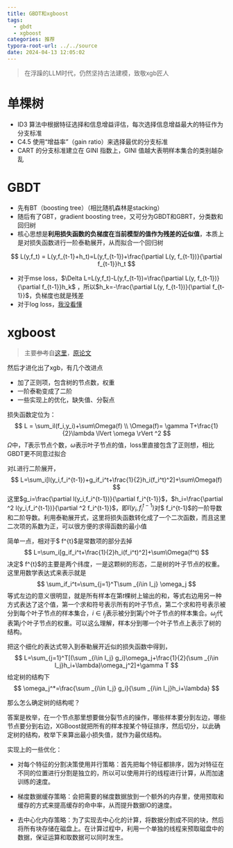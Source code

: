 ```yaml
---
title: GBDT和xgboost
tags:
  - gbdt
  - xgboost
categories: 推荐
typora-root-url: ../../source
date: 2024-04-13 12:05:02
---
```


> 在浮躁的LLM时代，仍然坚持古法建模，致敬xgb匠人

# 单棵树

- ID3 算法中根据特征选择和信息增益评估，每次选择信息增益最大的特征作为分支标准
- C4.5 使用“增益率”（gain ratio）来选择最优的分支标准
- CART 的分支标准建立在 GINI 指数上，GINI 值越大表明样本集合的类别越杂乱

# GBDT
- 先有BT（boosting tree）（相比随机森林是stacking）
- 随后有了GBT，gradient boosting tree，又可分为GBDT和GBRT，分类数和回归树
- 核心思想是**利用损失函数的负梯度在当前模型的值作为残差的近似值**，本质上是对损失函数进行一阶泰勒展开，从而拟合一个回归树

$$
L(y,f_t) = L(y,f_{t-1}+h_t)=L(y,f_{t-1})+\frac{\partial L(y, f_{t-1})}{\partial f_{t-1}}h_t
$$

- 对于mse loss，$\Delta L=L(y,f_t)-L(y,f_{t-1})=\frac{\partial L(y, f_{t-1})}{\partial f_{t-1}}h_k$ ，所以$h_k=-\frac{\partial L(y, f_{t-1})}{\partial f_{t-1}}$，负梯度也就是残差
- 对于log loss，[我没看懂](https://zhuanlan.zhihu.com/p/388225723)

# xgboost

> 主要<del>参考</del>自[这里](https://juejin.cn/post/6963993583217016869)，[原论文](https://arxiv.org/pdf/1603.02754.pdf)

然后才进化出了xgb，有几个改进点
  - 加了正则项，包含树的节点数，权重
  - 一阶泰勒变成了二阶
  - 一些实现上的优化，缺失值、分裂点

损失函数定位为：
$$
L = \sum_il(f_i,y_i)+\sum\Omega(f) \\
\Omega(f)= \gamma T+\frac{1}{2}\lambda \lVert \omega \rVert ^2
$$
$\Omega$中，$T$表示节点个数，$\omega$表示叶子节点的值，loss里直接包含了正则想，相比GBDT更不同意过拟合

对$L$进行二阶展开，
$$
L=\sum_i[l(y_i,f_i^{t-1})+g_if_i^t+\frac{1}{2}h_i(f_i^t)^2]+\sum\Omega(f)
$$
这里$g_i=\frac{\partial l(y_i,f_i^{t-1})}{\partial f_i^{t-1}}$，$h_i=\frac{\partial ^2 l(y_i,f_i^{t-1})}{\partial ^2 f_i^{t-1}}$，即$l(y_i,f_i^{t-1})$对$ f_i^{t-1}$的一阶导数和二阶导数。利用泰勒展开式，这里将损失函数转化成了一个二次函数，而且这里二次项的系数为正，可以很方便的求得函数的最小值

简单一点，相对于$ f^{t}$是常数项的部分去掉
$$
L=\sum_i[g_if_i^t+\frac{1}{2}h_i(f_i^t)^2]+\sum\Omega(f^t)
$$
决定$ f^{t}$的主要是两个纬度，一是这颗树的形态，二是树的叶子节点的权重。这里用数学表达式来表示就是
$$
\sum_if_i^t=\sum_{j=1}^T\sum _{i\in I_j} \omega_j
$$
等式左边的意义很明显，就是所有样本在第$t$棵树上输出的和，等式右边用另一种方式表达了这个值，第一个求和符号表示所有的叶子节点，第二个求和符号表示被分到每个叶子节点的样本集合，$i\in I_j$表示被分到第$j$个叶子节点的样本集合。$\omega_j$代表第$j$个叶子节点的权重。可以这么理解，样本分到哪一个叶子节点上表示了树的结构。

把这个细化的表达式带入到泰勒展开近似的损失函数中得到，
$$
L=\sum_{j=1}^T[(\sum _{i\in I_j} g_i)\omega_j+\frac{1}{2}(\sum _{i\in I_j}h_i+\lambda)\omega_j^2]+\gamma T
$$
给定树的结构下
$$
\omega_j^*=\frac{\sum _{i\in I_j} g_i}{\sum _{i\in I_j}h_i+\lambda}
$$


那么怎么确定树的结构呢？

答案是枚举，在一个节点那里想要做分裂节点的操作，哪些样本要分到左边，哪些节点要分到右边，XGBoost就把所有的样本按某个特征排序，然后切分，以此确定树的结构，枚举下来算出最小损失值，就作为最优结构。

实现上的一些优化：

- 对每个特征的分割决策使用并行策略：首先把每个特征都排序，因为对特征在不同的位置进行分割是独立的，所以可以使用并行的线程进行计算，从而加速训练的速度。

- 梯度数据缓存策略：会把需要的梯度数据放到一个额外的内存里，使用预取和缓存的方式来提高缓存的命中率，从而提升数据IO的速度。

- 去中心化内存策略：为了实现去中心化的计算，将数据分割成不同的块，然后将所有块存储在磁盘上。在计算过程中，利用一个单独的线程来预取磁盘中的数据，保证运算和取数据可以同时发生。